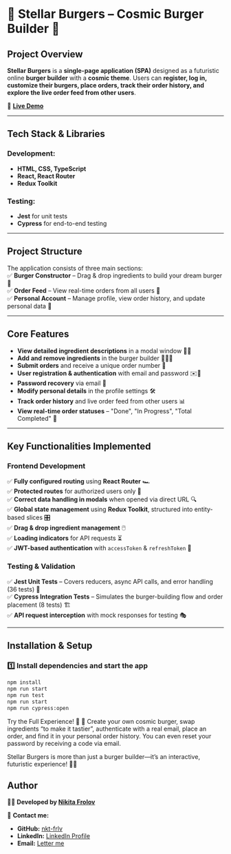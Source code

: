 # 🍔 Stellar Burgers – Cosmic Burger Builder 🚀  

## **Project Overview**  
**Stellar Burgers** is a **single-page application (SPA)** designed as a futuristic online **burger builder** with a **cosmic theme**. Users can **register, log in, customize their burgers, place orders, track their order history, and explore the live order feed from other users**.  

🔗 **[Live Demo](https://stellar-burgers-mypxo6d30-mi-viejo-amigos-projects.vercel.app/)**  

---

## **Tech Stack & Libraries**  
### **Development:**  
- **HTML, CSS, TypeScript**  
- **React, React Router**  
- **Redux Toolkit**  

### **Testing:**  
- **Jest** for unit tests  
- **Cypress** for end-to-end testing  

---

## **Project Structure**  
The application consists of three main sections:  
✅ **Burger Constructor** – Drag & drop ingredients to build your dream burger 🍔  
✅ **Order Feed** – View real-time orders from all users 📡  
✅ **Personal Account** – Manage profile, view order history, and update personal data 🔐  

---

## **Core Features**  
- **View detailed ingredient descriptions** in a modal window 🧑‍🍳  
- **Add and remove ingredients** in the burger builder 🍞🥩🥬  
- **Submit orders** and receive a unique order number 🔢  
- **User registration & authentication** with email and password ✉️🔑  
- **Password recovery** via email 🔄  
- **Modify personal details** in the profile settings 🛠️  
- **Track order history** and live order feed from other users 📊  
- **View real-time order statuses** – "Done", "In Progress", "Total Completed" 📌  

---

## **Key Functionalities Implemented**  
### **Frontend Development**  
✅ **Fully configured routing** using **React Router** 🏎️  
✅ **Protected routes** for authorized users only 🔐  
✅ **Correct data handling in modals** when opened via direct URL 🔍  
✅ **Global state management** using **Redux Toolkit**, structured into entity-based slices 🎛️  
✅ **Drag & drop ingredient management** 🖱️  
✅ **Loading indicators** for API requests ⏳  
✅ **JWT-based authentication** with `accessToken` & `refreshToken` 🔑  

### **Testing & Validation**  
✅ **Jest Unit Tests** – Covers reducers, async API calls, and error handling (36 tests) 🧪  
✅ **Cypress Integration Tests** – Simulates the burger-building flow and order placement (8 tests) 🏗️  
✅ **API request interception** with mock responses for testing 🎭  

---

## **Installation & Setup**  

### **1️⃣ Install dependencies and start the app**  
```bash
npm install
npm run start
npm run test
npm run start
npm run cypress:open
```
Try the Full Experience! 🌟
🚀 Create your own cosmic burger, swap ingredients “to make it tastier”, authenticate with a real email, place an order, and find it in your personal order history. You can even reset your password by receiving a code via email.

Stellar Burgers is more than just a burger builder—it’s an interactive, futuristic experience! 💫🔥

## **Author**  
👨‍💻 **Developed by [Nikita Frolov](https://github.com/nkt-frlv)**  

📩 **Contact me:**  
- **GitHub:** [nkt-frlv]((https://github.com/mi-viejo-amigo))  
- **LinkedIn:** [LinkedIn Profile](www.linkedin.com/in/nktfrlv)  
- **Email:** [Letter me](nkt.frlv7@yandex.ru)  

